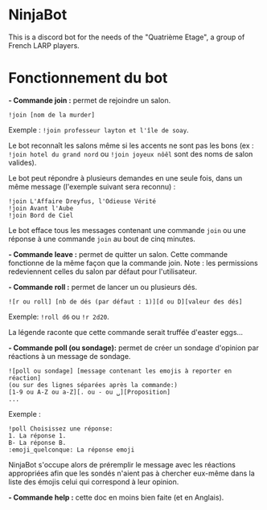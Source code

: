 # NinjaBot

This is a discord bot for the needs of the "Quatrième Etage", a group of French LARP players.

# Fonctionnement du bot

**- Commande join :** permet de rejoindre un salon.
```
!join [nom de la murder]
```
Exemple : `!join professeur layton et l'île de soay`.

Le bot reconnaît les salons même si les accents ne sont pas les bons (ex : `!join hotel du grand nord` ou `!join joyeux nôêl` sont des noms de salon valides).

Le bot peut répondre à plusieurs demandes en une seule fois, dans un même message (l'exemple suivant sera reconnu) :
```
!join L'Affaire Dreyfus, l'Odieuse Vérité
!join Avant l'Aube
!join Bord de Ciel
```
Le bot efface tous les messages contenant une commande `join` ou une réponse à une commande `join` au bout de cinq minutes.

**- Commande leave :** permet de quitter un salon.
Cette commande fonctionne de la même façon que la commande join.
Note : les permissions redeviennent celles du salon par défaut pour l'utilisateur.

**- Commande roll :** permet de lancer un ou plusieurs dés.
```
![r ou roll] [nb de dés (par défaut : 1)][d ou D][valeur des dés]
```
Exemple: `!roll d6` ou `!r 2d20`.

La légende raconte que cette commande serait truffée d'easter eggs...

**- Commande poll (ou sondage):** permet de créer un sondage d'opinion par réactions à un message de sondage.
```
![poll ou sondage] [message contenant les emojis à reporter en réaction]
(ou sur des lignes séparées après la commande:)
[1-9 ou A-Z ou a-Z][. ou - ou ␣][Proposition]
...
```
Exemple : 
```
!poll Choisissez une réponse:
1. La réponse 1.
B- La réponse B.
:emoji_quelconque: La réponse emoji
```

NinjaBot s'occupe alors de préremplir le message avec les réactions appropriées afin que les sondés n'aient pas à chercher eux-même dans la liste des émojis celui qui correspond à leur opinion.

**- Commande help :** cette doc en moins bien faite (et en Anglais).
